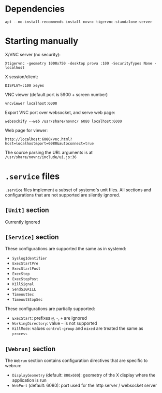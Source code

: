 # Dependencies

```
apt --no-install-recommends install novnc tigervnc-standalone-server
```

# Starting manually

X/VNC server (no security):

	Xtigervnc -geometry 1000x750 -desktop prova :100 -SecurityTypes None -localhost

X session/client:

	DISPLAY=:100 xeyes

VNC viewer (default port is 5900 + screen number)

	vncviewer localhost:6000

Export VNC port over websocket, and serve web page:

	websockify --web /usr/share/novnc/ 6080 localhost:6000

Web page for viewer:

	http://localhost:6080/vnc.html?host=localhost&port=6080&autoconnect=true

The source parsing the URL arguments is at `/usr/share/novnc/include/ui.js:36`


# `.service` files

`.service` files implement a subset of systemd's unit files. All sections and
configurations that are not supported are silently ignored.


## `[Unit]` section

Currently ignored


## `[Service]` section

These configurations are supported the same as in systemd:

* `SyslogIdentifier`
* `ExecStartPre`
* `ExecStartPost`
* `ExecStop`
* `ExecStopPost`
* `KillSignal`
* `SendSIGKILL`
* `TimeoutSec`
* `TimeoutStopSec`

These configurations are partially supported:

* `ExecStart`: prefixes `@`, `-`, `+` are ignored
* `WorkingDirectory`: value `~` is not supported
* `KillMode`: values `control-group` and `mixed` are treated the same as `process`


## `[Webrun]` section

The `Webrun` section contains configuration directives that are specific to
webrun:

* `DisplayGeometry` (default: `800x600`): geometry of the X display where the
  application is run
* `WebPort` (default: 6080): port used for the http server / websocket server
